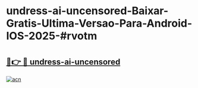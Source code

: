 # undress-ai-uncensored-Baixar-Gratis-Ultima-Versao-Para-Android-IOS-2025-#rvotm

# <h2><a href="https://ainizakaria.my?title=undress-ai-uncensored&ref=24M">🔗👉 🔴 undress-ai-uncensored</a></h2>

[![acn](https://github.com/user-attachments/assets/0f9c940e-d8b0-45ae-aac7-cd30a18b3e1c)](https://ainizakaria.my?title=undress-ai-uncensored&ref=24M)

